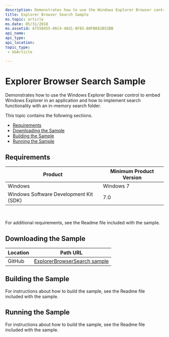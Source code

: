 ```yaml
---
description: Demonstrates how to use the Windows Explorer Browser control to embed Windows Explorer in an application and how to implement search functionality with an in-memory search folder.
title: Explorer Browser Search Sample
ms.topic: article
ms.date: 05/31/2018
ms.assetid: A7558455-06C4-48d1-8F85-B0FB682B52BB
api_name: 
api_type: 
api_location: 
topic_type: 
 - kbArticle

---
```


# Explorer Browser Search Sample

Demonstrates how to use the Windows Explorer Browser control to embed Windows Explorer in an application and how to implement search functionality with an in-memory search folder.

This topic contains the following sections.

- [Requirements](#requirements)
- [Downloading the Sample](#downloading-the-sample)
- [Building the Sample](#building-the-sample)
- [Running the Sample](#running-the-sample)

## Requirements



| Product                                | Minimum Product Version |
|----------------------------------------|-------------------------|
| Windows                                | Windows 7               |
| Windows Software Development Kit (SDK) | 7.0                     |



 

For additional requirements, see the Readme file included with the sample.

## Downloading the Sample

| Location      | Path URL                                                                                             |
|---------------|------------------------------------------------------------------------------------------------------|
| GitHub  | [ExplorerBrowserSearch sample](https://github.com/microsoft/Windows-classic-samples/tree/master/Samples/Win7Samples/winui/shell/appplatform/ExplorerBrowserSearch) |

## Building the Sample

For instructions about how to build the sample, see the Readme file included with the sample.

## Running the Sample

For instructions about how to build the sample, see the Readme file included with the sample.

 

 



